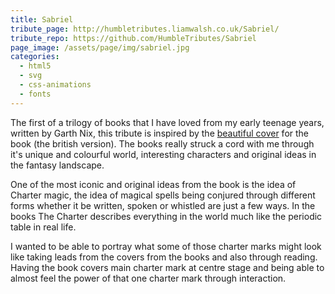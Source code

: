 ```yaml
---
title: Sabriel
tribute_page: http://humbletributes.liamwalsh.co.uk/Sabriel/
tribute_repo: https://github.com/HumbleTributes/Sabriel
page_image: /assets/page/img/sabriel.jpg
categories:
  - html5
  - svg
  - css-animations
  - fonts
---
```

<p>
	 The first of a trilogy of books that I have loved from my early teenage years, written by Garth Nix, this tribute is inspired by the <a href="http://www.amazon.co.uk/Sabriel-Garth-Nix/dp/0007137311/ref=sr_1_1?ie=UTF8&amp;qid=1398275423&amp;sr=8-1&amp;keywords=sabriel">beautiful cover</a> for the book (the british version). The books really struck a cord with me through it's unique and colourful world, interesting characters and original ideas in the fantasy landscape.
</p>
<p>
	 One of the most iconic and original ideas from the book is the idea of Charter magic, the idea of magical spells being conjured through different forms whether it be written, spoken or whistled are just a few ways. In the books The Charter describes everything in the world much like the periodic table in real life.
</p>
<p>
	 I wanted to be able to portray what some of those charter marks might look like taking leads from the covers from the books and also through reading. Having the book covers main charter mark at centre stage and being able to almost feel the power of that one charter mark through interaction.
</p>